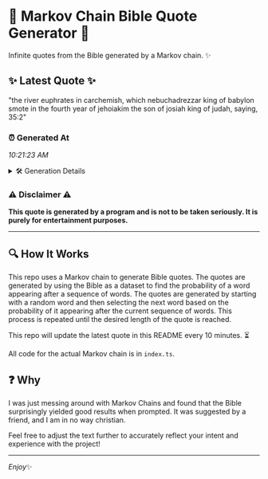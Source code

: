 # 📖 Markov Chain Bible Quote Generator 📖

Infinite quotes from the Bible generated by a Markov chain. ✨

## ✨ Latest Quote ✨
"the river euphrates in carchemish, which nebuchadrezzar king of babylon smote in the fourth year of jehoiakim the son of josiah king of judah, saying, 35:2"

### ⏰ Generated At
*10:21:23 AM*

<details>
    <summary>🛠️ Generation Details</summary>
    <p>
        <strong>🌱 Seed:</strong> the<br>
        <strong>🔄 Iterations:</strong> 25<br>
        <strong>📜 Context History:</strong><br>[ the ]: river<br>[ the, river ]: euphrates<br>[ the, river, euphrates ]: in<br>[ the, river, euphrates, in ]: carchemish,<br>[ the, river, euphrates, in, carchemish, ]: which<br>[ the, river, euphrates, in, carchemish,, which ]: nebuchadrezzar<br>[ river, euphrates, in, carchemish,, which, nebuchadrezzar ]: king<br>[ euphrates, in, carchemish,, which, nebuchadrezzar, king ]: of<br>[ in, carchemish,, which, nebuchadrezzar, king, of ]: babylon<br>[ carchemish,, which, nebuchadrezzar, king, of, babylon ]: smote<br>[ which, nebuchadrezzar, king, of, babylon, smote ]: in<br>[ nebuchadrezzar, king, of, babylon, smote, in ]: the<br>[ king, of, babylon, smote, in, the ]: fourth<br>[ of, babylon, smote, in, the, fourth ]: year<br>[ babylon, smote, in, the, fourth, year ]: of<br>[ smote, in, the, fourth, year, of ]: jehoiakim<br>[ in, the, fourth, year, of, jehoiakim ]: the<br>[ the, fourth, year, of, jehoiakim, the ]: son<br>[ fourth, year, of, jehoiakim, the, son ]: of<br>[ year, of, jehoiakim, the, son, of ]: josiah<br>[ of, jehoiakim, the, son, of, josiah ]: king<br>[ jehoiakim, the, son, of, josiah, king ]: of<br>[ the, son, of, josiah, king, of ]: judah,<br>[ son, of, josiah, king, of, judah, ]: saying,<br>[ of, josiah, king, of, judah,, saying, ]: 35:2<br>
    </p>
</details>

### ⚠️ Disclaimer ⚠️
**This quote is generated by a program and is not to be taken seriously. It is purely for entertainment purposes.**

---

## 🔍 How It Works

This repo uses a Markov chain to generate Bible quotes. The quotes are generated by using the Bible as a dataset to find the probability of a word appearing after a sequence of words. The quotes are generated by starting with a random word and then selecting the next word based on the probability of it appearing after the current sequence of words. This process is repeated until the desired length of the quote is reached.

This repo will update the latest quote in this README every 10 minutes. ⏳

All code for the actual Markov chain is in `index.ts`.

## ❓ Why

I was just messing around with Markov Chains and found that the Bible surprisingly yielded good results when prompted. 
It was suggested by a friend, and I am in no way christian.

Feel free to adjust the text further to accurately reflect your intent and experience with the project!

---

*Enjoy*✨
